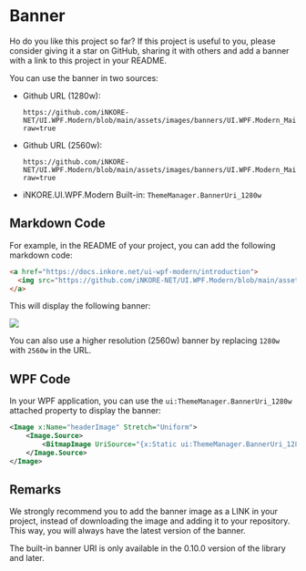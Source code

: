 # Banner

Ho do you like this project so far? If this project is useful to you, please consider giving it a star on GitHub, sharing it with others and add a banner with a link to this project in your README.

You can use the banner in two sources:

- Github URL (1280w):

    ```plaintext
    https://github.com/iNKORE-NET/UI.WPF.Modern/blob/main/assets/images/banners/UI.WPF.Modern_Main_1280w.png?raw=true
    ```

- Github URL (2560w):

    ```plaintext
    https://github.com/iNKORE-NET/UI.WPF.Modern/blob/main/assets/images/banners/UI.WPF.Modern_Main_2560w.png?raw=true
    ```

- iNKORE.UI.WPF.Modern Built-in: `ThemeManager.BannerUri_1280w`

## Markdown Code

For example, in the README of your project, you can add the following markdown code:

```markdown
<a href="https://docs.inkore.net/ui-wpf-modern/introduction">
  <img src="https://github.com/iNKORE-NET/UI.WPF.Modern/blob/main/assets/images/banners/UI.WPF.Modern_Main_1280w.png?raw=true">
</a>
```

This will display the following banner:

<a href="https://docs.inkore.net/ui-wpf-modern/introduction">
  <img src="https://github.com/iNKORE-NET/UI.WPF.Modern/blob/main/assets/images/banners/UI.WPF.Modern_Main_1280w.png?raw=true">
</a>

You can also use a higher resolution (2560w) banner by replacing `1280w` with `2560w` in the URL.

## WPF Code

In your WPF application, you can use the `ui:ThemeManager.BannerUri_1280w` attached property to display the banner:

```xml
<Image x:Name="headerImage" Stretch="Uniform">
    <Image.Source>
        <BitmapImage UriSource="{x:Static ui:ThemeManager.BannerUri_1280w}"/>
    </Image.Source>
</Image>
```

## Remarks

We strongly recommend you to add the banner image as a LINK in your project, instead of downloading the image and adding it to your repository. This way, you will always have the latest version of the banner.

The built-in banner URI is only available in the 0.10.0 version of the library and later.
